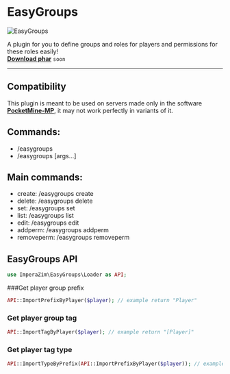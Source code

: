 # EasyGroups 
![EasyGroups](https://media.discordapp.net/attachments/645792232632221729/1032113968845697034/57_Sem_Titulo_20221018041500.png)

A plugin for you to define groups and roles for players and permissions for these roles easily! <br> **[Download phar]()** ``soon``
- - - -
## Compatibility
This plugin is meant to be used on servers made only in the software **[PocketMine-MP](https://github.com/pmmp/PocketMine-MP)**, it may not work perfectly in variants of it.

## Commands:
- /easygroups
- /easygroups [args...]

## Main commands:
- create: /easygroups create
- delete: /easygroups delete
- set: /easygroups set
- list: /easygroups list
- edit: /easygroups edit
- addperm: /easygroups addperm
- removeperm: /easygroups removeperm

## EasyGroups API
```php 
use ImperaZim\EasyGroups\Loader as API;
```
###Get player group prefix
```php
API::ImportPrefixByPlayer($player); // example return "Player"
```
### Get player group tag
```php
API::ImportTagByPlayer($player); // example return "[Player]"
```
### Get player tag type
```php
API::ImportTypeByPrefix(API::ImportPrefixByPlayer($player)); // example return "normal"
```
